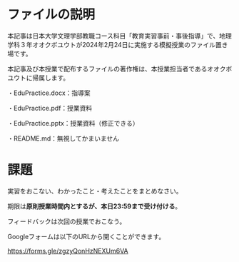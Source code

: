 # ファイルの説明

本記事は日本大学文理学部教職コース科目「教育実習事前・事後指導」で、地理学科３年オオクボユウトが2024年2月24日に実施する模擬授業のファイル置き場です。

本記事及び本授業で配布するファイルの著作権は、本授業担当者であるオオクボユウトに帰属します。

・EduPractice.docx：指導案

・EduPractice.pdf：授業資料

・EduPractice.pptx：授業資料（修正できる）

・README.md：無視してかまいません

# 課題
実習をおこない、わかったこと・考えたことをまとめなさい。

期限は**原則授業時間内とするが、本日23:59まで受け付ける**。

フィードバックは次回の授業でおこなう。

Googleフォームは以下のURLから開くことができます。

https://forms.gle/zgzyQonHzNEXUm6VA
